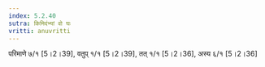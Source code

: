 ```yaml
---
index: 5.2.40
sutra: किमिदंभ्यां वो घः
vritti: anuvritti
---
```


परिमाणे ७/१ [5।2।39], वतुप् १/१  [5।2।39], तत् १/१ [5।2।36], अस्य  ६/१  [5।2।36]